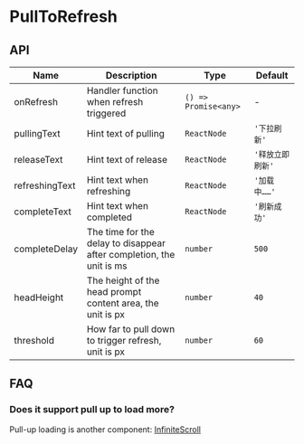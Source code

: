 # PullToRefresh

<code src="./demos/index.tsx"></code>

## API

| Name           | Description                                                          | Type                 | Default          |
| -------------- | -------------------------------------------------------------------- | -------------------- | ---------------- |
| onRefresh      | Handler function when refresh triggered                              | `() => Promise<any>` | -                |
| pullingText    | Hint text of pulling                                                 | `ReactNode`          | `'下拉刷新'`     |
| releaseText    | Hint text of release                                                 | `ReactNode`          | `'释放立即刷新'` |
| refreshingText | Hint text when refreshing                                            | `ReactNode`          | `'加载中……'`     |
| completeText   | Hint text when completed                                             | `ReactNode`          | `'刷新成功'`     |
| completeDelay  | The time for the delay to disappear after completion, the unit is ms | `number`             | `500`            |
| headHeight     | The height of the head prompt content area, the unit is px           | `number`             | `40`             |
| threshold      | How far to pull down to trigger refresh, unit is px                  | `number`             | `60`             |

## FAQ

### Does it support pull up to load more?

Pull-up loading is another component: [InfiniteScroll](./infinite-scroll)

